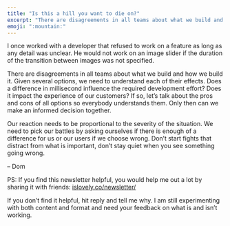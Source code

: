 ```yaml
---
title: "Is this a hill you want to die on?"
excerpt: "There are disagreements in all teams about what we build and how we build it. Given several options, we need to understand each of their effects."
emoji: ":mountain:"
---
```

I once worked with a developer that refused to work on a feature as long as any detail was unclear. He would not work on an image slider if the duration of the transition between images was not specified.

There are disagreements in all teams about what we build and how we build it. Given several options, we need to understand each of their effects. Does a difference in millisecond influence the required development effort? Does it impact the experience of our customers? If so, let’s talk about the pros and cons of all options so everybody understands them. Only then can we make an informed decision together.

Our reaction needs to be proportional to the severity of the situation. We need to pick our battles by asking ourselves if there is enough of a difference for us or our users if we choose wrong. Don’t start fights that distract from what is important, don’t stay quiet when you see something going wrong.

– Dom

PS: If you find this newsletter helpful, you would help me out a lot by sharing it with friends: [islovely.co/newsletter/](/newsletter/)

If you don’t find it helpful, hit reply and tell me why. I am still experimenting with both content and format and need your feedback on what is and isn’t working.
